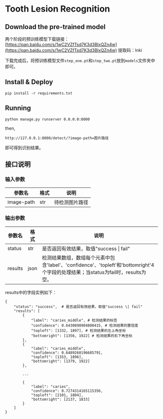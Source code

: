 # Tooth Lesion Recognition

## Download the pre-trained model

两个阶段的预训练模型下载链接：[https://pan.baidu.com/s/1wC2VZfTsd7K3d3BlxQZn4w](https://pan.baidu.com/s/1wC2VZfTsd7K3d3BlxQZn4w) 提取码：lnki 

下载完成后，将预训练模型文件`step_one.pt`和`step_two.pt`放到`models`文件夹中即可。

## Install & Deploy

```
pip install -r requirements.txt
```

## Running

```
python manage.py runserver 0.0.0.0:8000
```

then,

```
http://127.0.0.1:8000/detect/?image-path=图片路径
```

即可得到识别结果。

## 接口说明

### 输入参数

|  参数名   | 格式  |说明  |
|  ----  | ----  |----  |
| image-path  | str | 待检测图片路径|

### 输出参数

|  参数名   | 格式  |说明  |
|  ----  | ----  |----  |
| status | str | 是否返回有效结果，取值"success \| fail"|
| results  | json | 检测结果数组，数组每个元素中包含'label'、'confidence'、'topleft'和'bottomright'4个字段的处理结果；当status为fail时，results为空。|


results中的字段实例如下：

```
{
	"status": "success",  # 是否返回有效结果，取值"success \| fail"
	"results": [
        {
            "label": "caries_middle", # 检测结果的标签
		    "confidence": 0.6430898904800415, # 检测结果的置信度
		    "topleft": [1332, 1897], # 检测结果的左上角坐标
		    "bottomright": [1356, 1922] # 检测结果的右下角坐标
	    }, 
        {
            "label": "caries_middle",
            "confidence": 0.6489260196685791,
            "topleft": [1353, 1896],
            "bottomright": [1379, 1922]
        }, 

        ...

        {
            "label": "caries",
            "confidence": 0.7274314165115356,
            "topleft": [2101, 1804],
            "bottomright": [2137, 1833]
        }
    ]
}
```